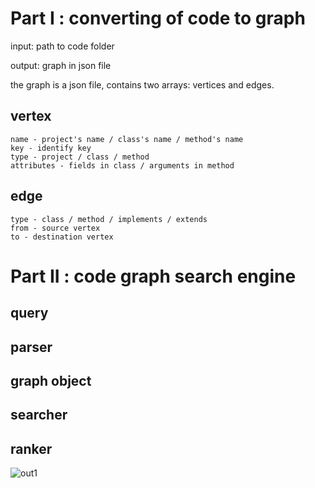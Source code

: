 # Part I : converting of code to graph

input: path to code folder

output: graph in json file

the graph is a json file, contains two arrays: vertices and edges.

## vertex

	name - project's name / class's name / method's name
	key - identify key
	type - project / class / method
	attributes - fields in class / arguments in method


## edge

	type - class / method / implements / extends
	from - source vertex
	to - destination vertex

# Part II : code graph search engine

## query

## parser

## graph object

## searcher

## ranker
![out1](https://user-images.githubusercontent.com/62445178/147928341-7997bc83-7ea9-49bc-96e3-015d96e1939d.png)
